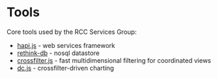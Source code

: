 # Tools

Core tools used by the RCC Services Group:

* [hapi.js](http://hapijs.com/) - web services framework
* [rethink-db](http://rethinkdb.com/) - nosql datastore
* [crossfilter.js](http://square.github.io/crossfilter/) - fast
  multidimensional filtering for coordinated views
* [dc.js](http://dc-js.github.io/dc.js/) - crossfilter-driven charting
